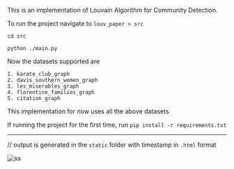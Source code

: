 This is an implementation of Louvain Algorithm for Community Detection.


To run the project navigate to ```louv_paper > src```

```
cd src
```


```
python ./main.py
```


Now the datasets supported are 
```
1. karate_club_graph
2. davis_southern_women_graph
3. les_miserables_graph
4. florentine_families_graph
5. citation_graph
```
This implementation for now uses all the above datasets


If running the project for the first time, run ```pip install -r requirements.txt```



___
// output is generated in the `static` folder with timestamp in `.html` format




![ss](https://github.com/himangshusingh/louv_paper/assets/71934967/32c8d064-1889-46be-8ca0-8ddad25e435c)
